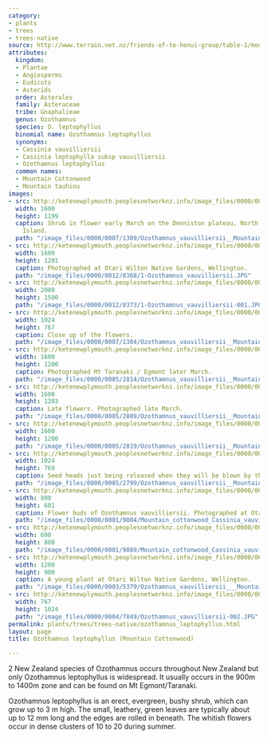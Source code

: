 ```yaml
---
category:
- plants
- trees
- trees-native
source: http://www.terrain.net.nz/friends-of-te-henui-group/table-1/mountain-cottonwood-cassinia-vauvilliersii.html
attributes:
  kingdom:
  - Plantae
  - Angiosperms
  - Eudicots
  - Asterids
  order: Asterales
  family: Asteraceae
  tribe: Gnaphalieae
  genus: Ozothamnus
  species: O. leptophyllus
  binomial name: Ozothamnus leptophyllus
  synonyms:
  - Cassinia vauvilliersii
  - Cassinia leptophylla subsp vauvilliersii
  - Ozothamnus leptophyllus
  common names:
  - Mountain Cottonwood
  - Mountain tauhinu
images:
- src: http://ketenewplymouth.peoplesnetworknz.info/image_files/0000/0007/1309/Ozothamnus_vauvilliersii__Mountain_Cottonwood__.JPG
  width: 1600
  height: 1199
  caption: Shrub in flower early March on the Denniston plateau, North Westland, South
    Island.
  path: "/image_files/0000/0007/1309/Ozothamnus_vauvilliersii__Mountain_Cottonwood__.JPG"
- src: http://ketenewplymouth.peoplesnetworknz.info/image_files/0000/0012/8368/1-Ozothamnus_vauvilliersii.JPG
  width: 1600
  height: 1201
  caption: Photographed at Otari Wilton Native Gardens, Wellington.
  path: "/image_files/0000/0012/8368/1-Ozothamnus_vauvilliersii.JPG"
- src: http://ketenewplymouth.peoplesnetworknz.info/image_files/0000/0012/8373/1-Ozothamnus_vauvilliersii-001.JPG
  width: 2000
  height: 1500
  path: "/image_files/0000/0012/8373/1-Ozothamnus_vauvilliersii-001.JPG"
- src: http://ketenewplymouth.peoplesnetworknz.info/image_files/0000/0007/1304/Ozothamnus_vauvilliersii__Mountain_Cottonwood__-004.JPG
  width: 1024
  height: 767
  caption: Close up of the flowers.
  path: "/image_files/0000/0007/1304/Ozothamnus_vauvilliersii__Mountain_Cottonwood__-004.JPG"
- src: http://ketenewplymouth.peoplesnetworknz.info/image_files/0000/0005/2814/Ozothamnus_vauvilliersii__Mountain_tauhinu.JPG
  width: 1600
  height: 1200
  caption: Photographed Mt Taranaki / Egmont later March.
  path: "/image_files/0000/0005/2814/Ozothamnus_vauvilliersii__Mountain_tauhinu.JPG"
- src: http://ketenewplymouth.peoplesnetworknz.info/image_files/0000/0005/2809/Ozothamnus_vauvilliersii__Mountain_tauhinu-002.JPG
  width: 1600
  height: 1203
  caption: Late flowers. Photographed late March.
  path: "/image_files/0000/0005/2809/Ozothamnus_vauvilliersii__Mountain_tauhinu-002.JPG"
- src: http://ketenewplymouth.peoplesnetworknz.info/image_files/0000/0005/2819/Ozothamnus_vauvilliersii__Mountain_tauhinu-005.JPG
  width: 1600
  height: 1200
  path: "/image_files/0000/0005/2819/Ozothamnus_vauvilliersii__Mountain_tauhinu-005.JPG"
- src: http://ketenewplymouth.peoplesnetworknz.info/image_files/0000/0005/2799/Ozothamnus_vauvilliersii__Mountain_tauhinu-004.JPG
  width: 1024
  height: 769
  caption: Seed heads just being released when they will be blown by the wind.
  path: "/image_files/0000/0005/2799/Ozothamnus_vauvilliersii__Mountain_tauhinu-004.JPG"
- src: http://ketenewplymouth.peoplesnetworknz.info/image_files/0000/0001/9084/Mountain_cottonwood_Cassinia_vauvilliersii.-1.JPG
  width: 800
  height: 601
  caption: Flower buds of Ozothamnus vauvilliersii. Photographed at Otari Wilton Reserve.
  path: "/image_files/0000/0001/9084/Mountain_cottonwood_Cassinia_vauvilliersii.-1.JPG"
- src: http://ketenewplymouth.peoplesnetworknz.info/image_files/0000/0001/9089/Mountain_cottonwood_Cassinia_vauvilliersii..JPG
  width: 600
  height: 800
  path: "/image_files/0000/0001/9089/Mountain_cottonwood_Cassinia_vauvilliersii..JPG"
- src: http://ketenewplymouth.peoplesnetworknz.info/image_files/0000/0003/5379/Ozothamnus_vauvilliersii___Mountain_Tauhinua-001.JPG
  width: 1200
  height: 900
  caption: A young plant at Otari Wilton Native Gardens, Wellington.
  path: "/image_files/0000/0003/5379/Ozothamnus_vauvilliersii___Mountain_Tauhinua-001.JPG"
- src: http://ketenewplymouth.peoplesnetworknz.info/image_files/0000/0004/7849/Ozothamnus_vauvilliersii-002.JPG
  width: 767
  height: 1024
  path: "/image_files/0000/0004/7849/Ozothamnus_vauvilliersii-002.JPG"
permalink: plants/trees/trees-native/ozothamnus_leptophyllus.html
layout: page
title: Ozothamnus leptophyllus (Mountain Cottonwood)

---
```

2 New Zealand species of Ozothamnus occurs throughout New Zealand but only Ozothamnus leptophyllus is widespread. It usually occurs in the 900m to 1400m zone and can be found on Mt Egmont/Taranaki.

Ozothamnus leptophyllus is an erect, evergreen, bushy shrub, which can grow up to 3 m high. The small, leathery, green leaves are typically about up to 12 mm long and the edges are rolled in beneath. The whitish flowers occur in dense clusters of 10 to 20 during summer.

